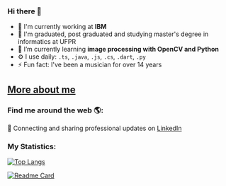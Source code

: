 ### Hi there 👋

- 🔭 I'm currently working at **IBM**
- 📖 I'm graduated, post graduated and studying master's degree in informatics at UFPR
- 🌱 I’m currently learning **image processing with OpenCV and Python**
- ⚙️ I use daily: `.ts`, `.java`, `.js`, `.cs`, `.dart`, `.py`
- ⚡ Fun fact: I've been a musician for over 14 years


## <a href="https://ananicolemassaneiro.github.io/" alt="Perfil Online" target="_blank">More about me</a>


### Find me around the web 🌎:
💼 Connecting and sharing professional updates on <a href="https://www.linkedin.com/in/ana-nicole-massaneiro/">LinkedIn</a>


### My Statistics: 
[![Top Langs](https://github-readme-stats.vercel.app/api/top-langs/?username=ananicolemassaneiro&hide_progress=true)](https://github.com/anuraghazra/github-readme-stats)


[![Readme Card](https://github-readme-stats.vercel.app/api/pin/?username=ananicolemassaneiro&repo=github-readme-stats)](https://github.com/anuraghazra/github-readme-stats)

